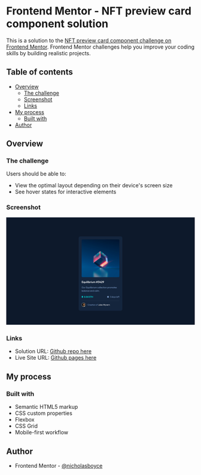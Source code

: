 # Frontend Mentor - NFT preview card component solution

This is a solution to the [NFT preview card component challenge on Frontend Mentor](https://www.frontendmentor.io/challenges/nft-preview-card-component-SbdUL_w0U). Frontend Mentor challenges help you improve your coding skills by building realistic projects. 

## Table of contents

- [Overview](#overview)
  - [The challenge](#the-challenge)
  - [Screenshot](#screenshot)
  - [Links](#links)
- [My process](#my-process)
  - [Built with](#built-with)
- [Author](#author)

## Overview

### The challenge

Users should be able to:

- View the optimal layout depending on their device's screen size
- See hover states for interactive elements

### Screenshot

![](./screenshot.png)

### Links

- Solution URL: [Github repo here](https://github.com/nicholasboyce/nft-preview-card)
- Live Site URL: [Github pages here](https://nicholasboyce.github.io/nft-preview-card)

## My process

### Built with

- Semantic HTML5 markup
- CSS custom properties
- Flexbox
- CSS Grid
- Mobile-first workflow


## Author

- Frontend Mentor - [@nicholasboyce](https://www.frontendmentor.io/profile/nicholasboyce)

